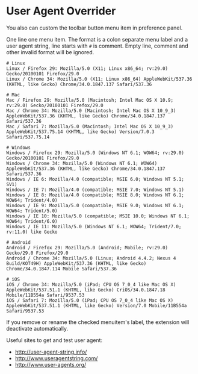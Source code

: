 # User Agent Overrider

You also can custom the toolbar button menu item in preference panel.

One line one menu item. The format is a colon separate menu label and a user agent string, line starts with `#` is comment. Empty line, comment and other invalid format will be ignored.

    # Linux
    Linux / Firefox 29: Mozilla/5.0 (X11; Linux x86_64; rv:29.0) Gecko/20100101 Firefox/29.0
    Linux / Chrome 34: Mozilla/5.0 (X11; Linux x86_64) AppleWebKit/537.36 (KHTML, like Gecko) Chrome/34.0.1847.137 Safari/537.36

    # Mac
    Mac / Firefox 29: Mozilla/5.0 (Macintosh; Intel Mac OS X 10.9; rv:29.0) Gecko/20100101 Firefox/29.0
    Mac / Chrome 34: Mozilla/5.0 (Macintosh; Intel Mac OS X 10_9_3) AppleWebKit/537.36 (KHTML, like Gecko) Chrome/34.0.1847.137 Safari/537.36
    Mac / Safari 7: Mozilla/5.0 (Macintosh; Intel Mac OS X 10_9_3) AppleWebKit/537.75.14 (KHTML, like Gecko) Version/7.0.3 Safari/537.75.14

    # Windows
    Windows / Firefox 29: Mozilla/5.0 (Windows NT 6.1; WOW64; rv:29.0) Gecko/20100101 Firefox/29.0
    Windows / Chrome 34: Mozilla/5.0 (Windows NT 6.1; WOW64) AppleWebKit/537.36 (KHTML, like Gecko) Chrome/34.0.1847.137 Safari/537.36
    Windows / IE 6: Mozilla/4.0 (compatible; MSIE 6.0; Windows NT 5.1; SV1)
    Windows / IE 7: Mozilla/4.0 (compatible; MSIE 7.0; Windows NT 5.1)
    Windows / IE 8: Mozilla/4.0 (compatible; MSIE 8.0; Windows NT 6.1; WOW64; Trident/4.0)
    Windows / IE 9: Mozilla/5.0 (compatible; MSIE 9.0; Windows NT 6.1; WOW64; Trident/5.0)
    Windows / IE 10: Mozilla/5.0 (compatible; MSIE 10.0; Windows NT 6.1; WOW64; Trident/6.0)
    Windows / IE 11: Mozilla/5.0 (Windows NT 6.1; WOW64; Trident/7.0; rv:11.0) like Gecko

    # Android
    Android / Firefox 29: Mozilla/5.0 (Android; Mobile; rv:29.0) Gecko/29.0 Firefox/29.0
    Android / Chrome 34: Mozilla/5.0 (Linux; Android 4.4.2; Nexus 4 Build/KOT49H) AppleWebKit/537.36 (KHTML, like Gecko) Chrome/34.0.1847.114 Mobile Safari/537.36

    # iOS
    iOS / Chrome 34: Mozilla/5.0 (iPad; CPU OS 7_0_4 like Mac OS X) AppleWebKit/537.51.1 (KHTML, like Gecko) CriOS/34.0.1847.18 Mobile/11B554a Safari/9537.53
    iOS / Safari 7: Mozilla/5.0 (iPad; CPU OS 7_0_4 like Mac OS X) AppleWebKit/537.51.1 (KHTML, like Gecko) Version/7.0 Mobile/11B554a Safari/9537.53

If you remove or rename the checked menuitem's label, the extension will deactivate automatically.

Useful sites to get and test user agent:

* http://user-agent-string.info/
* http://www.useragentstring.com/
* http://www.user-agents.org/